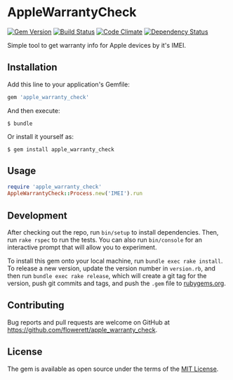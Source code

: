 # AppleWarrantyCheck

[![Gem Version](https://badge.fury.io/rb/apple_warranty_check.svg)](http://badge.fury.io/rb/apple_warranty_check)
[![Build Status](https://travis-ci.org/flowerett/apple_warranty_check.svg?branch=master)](https://travis-ci.org/flowerett/apple_warranty_check)
[![Code Climate](https://codeclimate.com/github/flowerett/apple_warranty_check/badges/gpa.svg)](https://codeclimate.com/github/flowerett/apple_warranty_check)
[![Dependency Status](https://gemnasium.com/flowerett/apple_warranty_check.svg)](https://gemnasium.com/flowerett/apple_warranty_check)

Simple tool to get warranty info for Apple devices by it's IMEI.

## Installation

Add this line to your application's Gemfile:

```ruby
gem 'apple_warranty_check'
```

And then execute:

    $ bundle

Or install it yourself as:

    $ gem install apple_warranty_check

## Usage

```ruby
require 'apple_warranty_check'
AppleWarrantyCheck::Process.new('IMEI').run
```

## Development

After checking out the repo, run `bin/setup` to install dependencies. Then, run `rake rspec` to run the tests. You can also run `bin/console` for an interactive prompt that will allow you to experiment.

To install this gem onto your local machine, run `bundle exec rake install`. To release a new version, update the version number in `version.rb`, and then run `bundle exec rake release`, which will create a git tag for the version, push git commits and tags, and push the `.gem` file to [rubygems.org](https://rubygems.org).

## Contributing

Bug reports and pull requests are welcome on GitHub at https://github.com/flowerett/apple_warranty_check.


## License

The gem is available as open source under the terms of the [MIT License](http://opensource.org/licenses/MIT).

